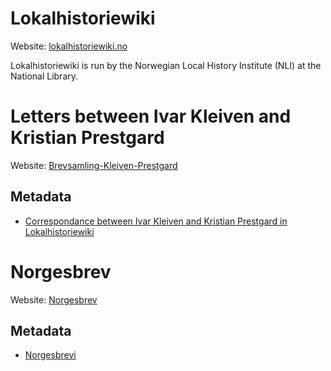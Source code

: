 # Lokalhistoriewiki
Website: [lokalhistoriewiki.no](https://lokalhistoriewiki.no/wiki/lokalhistoriewiki.no:Hovedside)

Lokalhistoriewiki is run by the Norwegian Local History Institute (NLI) at the National Library.


# Letters between Ivar Kleiven and Kristian Prestgard
Website: [Brevsamling-Kleiven-Prestgard](https://lokalhistoriewiki.no/wiki/Kategori:Brevsamling_Kleiven-Prestgard)

## Metadata
- [Correspondance between Ivar Kleiven and Kristian Prestgard in Lokalhistoriewiki](https://github.com/norkorrlokalhistoriewiki/blob/master/data/NLI_Kleiven-Prestgard_CMIF.xml)

# Norgesbrev
Website: [Norgesbrev](https://lokalhistoriewiki.no/wiki/Kjeldearkiv:Liste_over_Norgesbrev)

## Metadata
- [Norgesbrevi](https://github.com/norkorrlokalhistoriewiki/blob/master/data/NLI_Norgesbrev_CMIF.xml)
